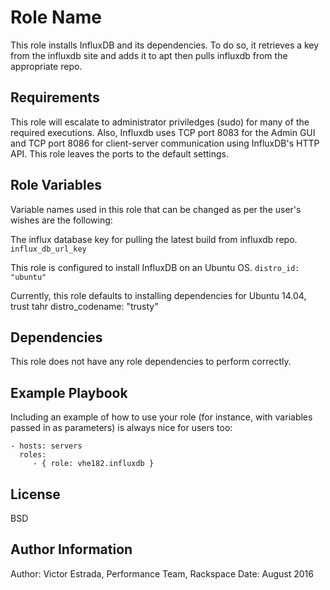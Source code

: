 Role Name
=========

This role installs InfluxDB and its dependencies.  To do so, it retrieves a key from the influxdb site and adds it to apt then pulls influxdb from the appropriate repo.

Requirements
------------

This role will escalate to administrator priviledges (sudo) for many of the required executions.  Also, Influxdb uses TCP port 8083 for the Admin GUI and TCP port 8086 for client-server communication using InfluxDB's HTTP API.  This role leaves the ports to the default settings.

Role Variables
--------------

Variable names used in this role that can be changed as per the user's wishes are the following:

The influx database key for pulling the latest build from influxdb repo.
`influx_db_url_key`

This role is configured to install InfluxDB on an Ubuntu OS.
`distro_id: "ubuntu"`

Currently, this role defaults to installing dependencies for Ubuntu 14.04, trust tahr
distro_codename: "trusty"

Dependencies
------------

This role does not have any role dependencies to perform correctly.

Example Playbook
----------------

Including an example of how to use your role (for instance, with variables passed in as parameters) is always nice for users too:

    - hosts: servers
      roles:
         - { role: vhe182.influxdb }

License
-------

BSD

Author Information
------------------

Author: Victor Estrada, Performance Team, Rackspace
Date: August 2016
